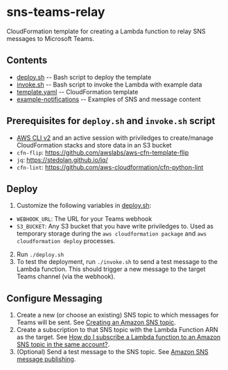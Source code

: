 # sns-teams-relay

CloudFormation template for creating a Lambda function to relay SNS messages to Microsoft Teams.

## Contents

- [deploy.sh](deploy.sh) -- Bash script to deploy the template
- [invoke.sh](invoke.sh) -- Bash script to invoke the Lambda with example data
- [template.yaml](template.yaml) -- CloudFormation template
- [example-notifications](example-notifications/) -- Examples of SNS and message content

## Prerequisites for `deploy.sh` and `invoke.sh` script

- [AWS CLI v2](https://docs.aws.amazon.com/cli/latest/userguide/install-cliv2.html) and an active session with priviledges to create/manage CloudFormation stacks and store data in an S3 bucket
- `cfn-flip`: https://github.com/awslabs/aws-cfn-template-flip
- `jq`: https://stedolan.github.io/jq/
- `cfn-lint`: https://github.com/aws-cloudformation/cfn-python-lint

## Deploy

1. Customize the following variables in [deploy.sh](deploy.sh):
  - `WEBHOOK_URL`: The URL for your Teams webhook
  - `S3_BUCKET`: Any S3 bucket that you have write priviledges to. Used as temporary storage during the `aws cloudformation package` and `aws cloudformation deploy` processes.
2. Run `./deploy.sh`
3. To test the deployment, run `./invoke.sh` to send a test message to the Lambda function. This should trigger a new message to the target Teams channel (via the webhook).

## Configure Messaging
1. Create a new (or choose an existing) SNS topic to which messages for Teams will be sent. See [Creating an Amazon SNS topic](https://docs.aws.amazon.com/sns/latest/dg/sns-create-topic.html).
2. Create a subscription to that SNS topic with the Lambda Function ARN as the target. See [How do I subscribe a Lambda function to an Amazon SNS topic in the same account?](https://aws.amazon.com/premiumsupport/knowledge-center/lambda-subscribe-sns-topic-same-account/).
3. (Optional) Send a test message to the SNS topic. See [Amazon SNS message publishing](https://docs.aws.amazon.com/sns/latest/dg/sns-publishing.html).
